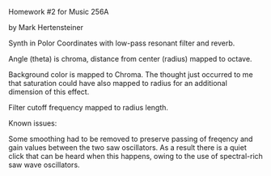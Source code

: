 Homework #2 for Music 256A 

by Mark Hertensteiner

Synth in Polor Coordinates with low-pass resonant filter and reverb.

Angle (theta) is chroma, distance from center (radius) mapped to octave.

Background color is mapped to Chroma.  The thought just occurred to me that saturation could have also mapped to radius for an additional dimension of this effect.

Filter cutoff frequency mapped to radius length.

Known issues:

Some smoothing had to be removed to preserve passing of freqency and gain values between the two saw oscillators.  As a result there is a quiet click that can be heard when this happens, owing to the use of spectral-rich saw wave oscillators.

